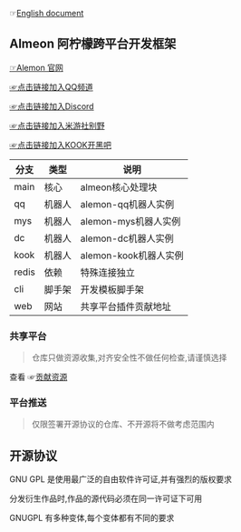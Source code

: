 ☞[English document](./README_English.md)

## Almeon 阿柠檬跨平台开发框架

[☞Alemon 官网](https://www.alemonjs.com/alemon)

[☞点击链接加入QQ频道](https://pd.qq.com/s/h1o84u58q)

[☞点击链接加入Discord](https://discord.gg/8dHrVvp3Ad)

[☞点击链接加入米游社别野](https://dby.miyoushe.com/chat/2142/33641)

[☞点击链接加入KOOK开黑吧](https://kook.top/Rq90xA)

| 分支  | 类型  | 说明  |
| ---- | ---- | ---- |
| main | 核心  | almeon核心处理块   |
| qq   | 机器人| alemon-qq机器人实例      |
| mys  | 机器人| alemon-mys机器人实例   |
| dc   | 机器人| alemon-dc机器人实例      |
| kook   | 机器人| alemon-kook机器人实例      |
| redis| 依赖  | 特殊连接独立  |
| cli  | 脚手架| 开发模板脚手架    |
| web  | 网站  | 共享平台插件贡献地址|


### 共享平台

> 仓库只做资源收集,对齐安全性不做任何检查,请谨慎选择

查看 ☞[贡献资源](https://gitee.com/ningmengchongshui/alemon/tree/web/docs/root/examples/about/plugins.md)

### 平台推送

> 仅限签署开源协议的仓库、不开源将不做考虑范围内

## 开源协议

GNU GPL 是使用最广泛的自由软件许可证,并有强烈的版权要求

分发衍生作品时,作品的源代码必须在同一许可证下可用

GNUGPL 有多种变体,每个变体都有不同的要求
